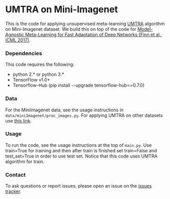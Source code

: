 # UMTRA on Mini-Imagenet

This is the code for applying unsupervised meta-learning [UMTRA](https://arxiv.org/abs/1811.11819) algorithm on Mini-Imagenet dataset. We build this on top of the code for [Model-Agnostic Meta-Learning for Fast Adaptation of Deep Networks (Finn et al., ICML 2017)](https://arxiv.org/abs/1703.03400).


### Dependencies
This code requires the following:
* python 2.\* or python 3.\*
* TensorFlow v1.0+
* Tensorflow-Hub (pip install --upgrade tensorflow-hub==0.7.0)

### Data
For the MiniImagenet data, see the usage instructions in `data/miniImagenet/proc_images.py`.
For applying UMTRA on other datasets use [this link](https://github.com/siavash-khodadadeh/MetaLearning-TF2.0). 

### Usage
To run the code, see the usage instructions at the top of `main.py`.
Use train=True for training and then after train is finished set train=False and test_set=True in order to use test set.
Notice that this code uses UMTRA algorithm for train.

### Contact
To ask questions or report issues, please open an issue on the [issues tracker](https://github.com/cbfinn/maml/issues).

